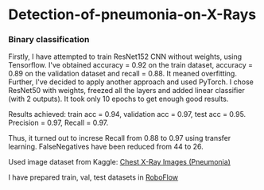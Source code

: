 # Detection-of-pneumonia-on-X-Rays

### Binary classification

Firstly, I have attempted to train ResNet152 CNN without weights, using Tensorflow. I've obtained accuracy = 0.92 on the train dataset, accuracy = 0.89 on the validation dataset and recall = 0.88. It meaned overfitting. Further, I've decided to apply another approach and used PyTorch.
I chose ResNet50 with weights, freezed all the layers and added linear classifier (with 2 outputs). It took only 10 epochs to get enough good results.

Results achieved: train acc = 0.94, validation acc = 0.97, test acc = 0.95. Precision = 0.97, Recall = 0.97.

Thus, it turned out to increse Recall from 0.88 to 0.97 using transfer learning. FalseNegatives have been reduced from 44 to 26. 

Used image dataset from Kaggle: [Chest X-Ray Images (Pneumonia)](https://www.kaggle.com/paultimothymooney/chest-xray-pneumonia)

I have prepared train, val, test datasets in [RoboFlow](https://www.roboflow.com)
